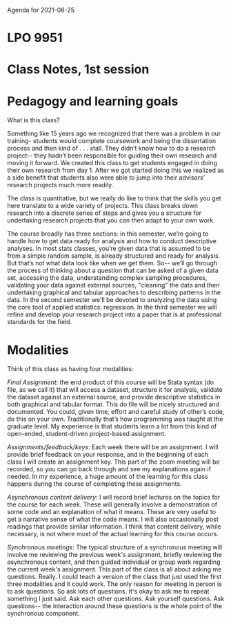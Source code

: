 Agenda for 2021-08-25
# LPO 9951
# Class Notes, 1st session


# Pedagogy and learning goals

What is this class? 

Something like 15 years ago we recognized that there was a problem in our training- students would complete coursework and being the dissertation process and then kind of . . . stall. They didn’t know how to do a research project-- they hadn’t been responsible for guiding their own research and moving it forward. We created this class to get students engaged in doing their own research from day 1. After we got started doing this we realized as a side benefit that students also were able to jump into their advisors’ research projects much more readily. 

The class is quantitative, but we really do like to think that the skills you get here translate to a wide variety of projects. This class breaks down research into a discrete series of steps and gives you a structure for undertaking research projects that you can then adapt to your own work.

The course broadly has three sections: in this semester, we’re going to handle how to get data ready for analysis and how to conduct descriptive analyses. In most stats classes, you’re given data that is assumed to be from a simple random sample, is already structured and ready for analysis. But that’s not what data look like when we get them. So-- we’ll go through the process of thinking about a question that can be asked of a given data set, accessing the data, understanding complex sampling procedures, validating your data against external sources, "cleaning" the data and then undertaking graphical and tabular approaches to describing patterns in the data. In the second semester we'll be devoted to analyzing the data using the core tool of applied statistics: regression. In the third semester we will refine and develop your research project into a paper that is at professional standards for the field. 

# Modalities

Think of this class as having four modalities:

*Final Assignment*: the end product of this course will be Stata syntax (do file, as we call it) that will access a dataset, structure it for analysis, validate the dataset against an external source, and provide descriptive statistics in both graphical and tabular format. This do file will be nicely structured and documented. You could, given time, effort and careful study of other’s code, do this on your own. Traditionally that’s how programming was taught at the graduate level. My experience is that students learn a lot from this kind of open-ended, student-driven project-based assignment. 

*Assignments/feedback/keys*: Each week there will be an assignment. I will provide brief feedback on your response, and in the beginning of each class I will create an assignment key. This part of the zoom meeting will be recorded, so you can go back through and see my explanations again if needed. In my experience, a huge amount of the learning for this class happens during the course of completing these assignments. 

*Asynchronous content delivery*: I will record brief lectures on the topics for the course for each week. These will generally involve a demonstration of some code and an explanation of what it means. These are very useful to get a narrative sense of what the code means. I will also occasionally post readings that provide similar information. I think that content delivery, while necessary, is not where most of the actual learning for this course occurs. 

*Synchronous meetings*: The typical structure of a synchronous meeting will involve me reviewing the previous week's assignment, briefly reviewing the asynchronous content, and then guided individual or group work regarding the current week's assignment. This part of the class is all about asking me questions. Really. I could teach a version of the class that just used the first three modalities and it could work. The only reason for meeting in person is to ask questions. So ask lots of questions. It's okay to ask me to repeat something I just said. Ask each other questions. Ask yourself questions. Ask questions-- the interaction around these questions is the whole point of the synchronous component. 




